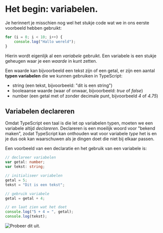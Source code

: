
# Het begin: variabelen.

Je herinnert je misschien nog wel het stukje code wat we in ons eerste voorbeeld hebben gebruikt:

```typescript
for (i = 0; i < 10; i++) {
    console.log("Hallo wereld");
}
```

Hierin wordt eigenlijk al een *variabele* gebruikt. Een variabele is een stukje geheugen waar je een *waarde* in kunt zetten.

Een waarde kan bijvoorbeeld een tekst zijn of een getal, er zijn een aantal **typen variabelen** die we kunnen gebruiken in TypeScript:

* string (een tekst, bijvoorbeeld: "dit is een string")
* booleaanse waarde (waar of onwaar, bijvoorbeeld: *true* of *false*)
* number (een getal met of zonder decimale punt, bijvoorbeeld *4* of *4.75*)

## Variabelen declareren

Omdat TypeScript een taal is die let op variabelen typen, moeten we een variabele altijd *declareren*. Declareren is een moeilijk woord voor "bekend maken", zodat TypeScript kan onthouden wat voor variabele *type* het is en je dus ook kan waarschuwen als je dingen doet die niet bij elkaar passen.

Een voorbeeld van een declaratie en het gebruik van een variabele is:

```typescript
// declareer variabelen
var getal: number;
var tekst: string;

// initialiseer variabelen
getal = 5;
tekst = "Dit is een tekst";

// gebruik variabele
getal = getal + 4;

// en laat zien wat het doet
console.log("5 + 4 = ", getal);
console.log(tekst);
```

![Probeer dit uit.](https://www.typescriptlang.org/play/#src=var%20getal%3A%20number%3B%0D%0Avar%20tekst%3A%20string%3B%0D%0A%0D%0Agetal%20%3D%205%3B%0D%0Atekst%20%3D%20%22Dit%20is%20een%20tekst%22%3B%0D%0A%0D%0Agetal%20%3D%20getal%20%2B%204%3B%0D%0A%0D%0Aconsole.log(%225%20%2B%204%20%3D%20%22%2C%20getal)%3B%0D%0A%0D%0A#src=%2F%2F%20declareer%20variabelen%0D%0Avar%20getal%3A%20number%3B%0D%0Avar%20tekst%3A%20string%3B%0D%0A%0D%0A%2F%2F%20initialiseer%20variabelen%0D%0Agetal%20%3D%205%3B%0D%0Atekst%20%3D%20%22Dit%20is%20een%20tekst%22%3B%0D%0A%0D%0A%2F%2F%20gebruik%20variabele%0D%0Agetal%20%3D%20getal%20%2B%204%3B%0D%0A%0D%0A%2F%2F%20en%20laat%20zien%20wat%20het%20doet%0D%0Aconsole.log(%225%20%2B%204%20%3D%20%22%2C%20getal)%3B%0D%0Aconsole.log(tekst)%3B%0D%0A)
